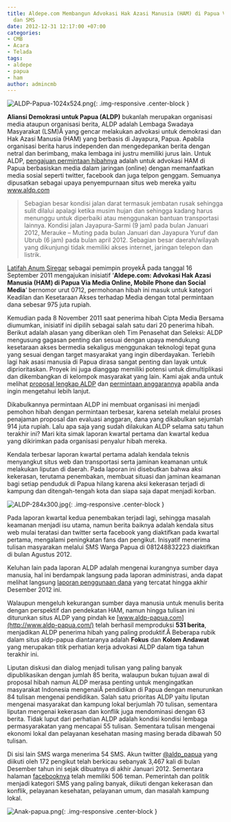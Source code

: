 ```yaml
---
title: Aldepe.com Membangun Advokasi Hak Azasi Manusia (HAM) di Papua Via Media Online
  dan SMS
date: 2012-12-31 12:17:00 +07:00
categories:
- CMB
- Acara
- Telada
tags:
- aldepe
- papua
- ham
author: admincmb
---
```


![ALDP-Papua-1024x524.png](/uploads/ALDP-Papua-1024x524.png){: .img-responsive .center-block }

**Aliansi Demokrasi untuk Papua (ALDP)** bukanlah merupakan organisasi media ataupun organisasi berita, ALDP adalah Lembaga Swadaya Masyarakat (LSM)Â  yang gencar melakukan advokasi untuk demokrasi dan Hak Azasi Manusia (HAM) yang berbasis di Jayapura, Papua. Apabila organisasi berita harus independen dan mengedepankan berita dengan netral dan berimbang, maka lembaga ini justru memiliki jurus lain. Untuk ALDP, [pengajuan permintaan hibahnya](http://www.ciptamedia.org/2011/09/23/aldepe-com-advokasi-hak-asasi-manusia-ham-di-papua-via-media-online-mobile-phone-dan-social-media-2/) adalah untuk advokasi HAM di Papua berbasiskan media dalam jaringan (online) dengan memanfaatkan media sosial seperti twitter, facebook dan juga telpon genggam. Semuanya dipusatkan sebagai upaya penyempurnaan situs web mereka yaitu www.aldp.com

> Sebagian besar kondisi jalan darat termasuk jembatan rusak sehingga sulit dilalui apalagi ketika musim hujan dan sehingga kadang harus menunggu untuk diperbaiki atau menggunakan bantuan transportasi lainnya. Kondisi jalan Jayapura-Sarmi (9 jam) pada bulan Januari 2012, Merauke – Muting pada bulan Januari dan Jayapura Yuruf dan Ubrub (6 jam) pada bulan april 2012. Sebagian besar daerah/wilayah yang dikunjungi tidak memiliki akses internet, jaringan telepon dan listrik.

[Latifah Anum Siregar](http://www.sandiego.edu/peacestudies/ipj/programs/women_peace_makers/women_peacemakers/asia/Indonesia.php) sebagai pemimpin proyekÂ  pada tanggal 16 September 2011 mengajukan inisiatif ‘**Aldepe.com: Advokasi Hak Azasi Manusia (HAM) di Papua Via Media Online, Mobile Phone dan Social Media**‘  bernomor  urut 0712, permohonan hibah ini masuk untuk kategori Keadilan dan Kesetaraan Akses terhadap Media dengan total permintaan dana sebesar 975 juta rupiah.

Kemudian pada 8 November 2011 saat penerima hibah Cipta Media Bersama diumumkan, inisiatif ini dipilih sebagai salah satu dari 20 penerima hibah. Berikut adalah alasan yang diberikan oleh Tim Penasehat dan Seleksi: ALDP mengusung gagasan penting dan sesuai dengan upaya mendukung kesetaraan akses bermedia sekaligus menggunakan teknologi tepat guna yang sesuai dengan target masyarakat yang ingin diberdayakan. Terlebih lagi hak asasi manusia di Papua dirasa sangat penting dan layak untuk diprioritaskan. Proyek ini juga dianggap memiliki potensi untuk dimultiplikasi dan dikembangkan di kelompok masyarakat yang lain. Kami ajak anda untuk melihat [proposal lengkap ALDP](http://ciptamedia.org/wiki/Aldepe.com:_Advokasi_Hak_Asasi_Manusia_%28HAM%29_di_Papua_Via_Media_Online,_Telpon_Seluler_dan_Sosial_Media) dan [permintaan anggarannya](http://ciptamedia.org/wiki/Aldepe.com:_Advokasi_Hak_Asasi_Manusia_%28HAM%29_di_Papua_Via_Media_Online,_Telpon_Seluler_dan_Sosial_Media/Rencana_Anggaran) apabila anda ingin mengetahui lebih lanjut.

Dikabulkannya permintaan ALDP ini membuat organisasi ini menjadi pemohon hibah dengan permintaan terbesar, karena setelah melalui proses penajaman proposal dan evaluasi anggaran, dana yang dikabulkan sejumlah 914 juta rupiah. Lalu apa saja yang sudah dilakukan ALDP selama satu tahun terakhir ini? Mari kita simak laporan kwartal pertama dan kwartal kedua yang dikirimkan pada organisasi penyalur hibah mereka.

Kendala terbesar laporan kwartal pertama adalah kendala teknis menyangkut situs web dan transportasi serta jaminan keamanan untuk melakukan liputan di daerah. Pada laporan ini disebutkan bahwa aksi kekerasan, terutama penembakan, membuat situasi dan jaminan keamanan bagi setiap penduduk di Papua hilang karena aksi kekerasan terjadi di kampung dan ditengah-tengah kota dan siapa saja dapat menjadi korban.

![ALDP-284x300.jpg](/uploads/ALDP-284x300.jpg){: .img-responsive .center-block }

Pada laporan kwartal kedua penembakan terjadi lagi, sehingga masalah keamanan menjadi isu utama, namun berita baiknya adalah kendala situs web mulai teratasi dan twitter serta facebook yang diaktifkan pada kwartal pertama, mengalami peningkatan fans dan pengikut. Inisyatif menerima tulisan masyarakan melalui SMS Warga Papua di 081248832223 diaktifkan di bulan Agustus 2012.

Keluhan lain pada laporan ALDP adalah mengenai kurangnya sumber daya manusia, hal ini berdampak langsung pada laporan administrasi, anda dapat melihat langsung [laporan penggunaan dana](http://ciptamedia.org/wiki/Aldepe.com:_Advokasi_Hak_Asasi_Manusia_%28HAM%29_di_Papua_Via_Media_Online,_Telpon_Seluler_dan_Sosial_Media/Laporan_Penggunaan_Dana) yang tercatat hingga akhir Desember 2012 ini.

Walaupun mengeluh kekurangan sumber daya manusia untuk menulis berita dengan perspektif dan pendekatan HAM, namun hingga tulisan ini diturunkan situs ALDP yang pindah ke [www.aldp-papua.com](http://www.aldp-papua.com/) telah berhasil memproduksi **531 berita**, menjadikan ALDP penerima hibah yang paling produktif.Â  Beberapa rubik dalam situs aldp-papua diantaranya adalah **Fokus** dan **Kolom Andawat** yang merupakan titik perhatian kerja advokasi ALDP dalam tiga tahun terakhir ini.

Liputan diskusi dan dialog menjadi tulisan yang paling banyak dipublikasikan dengan jumlah 85 berita, walaupun bukan tujuan awal di proposal hibah namun ALDP merasa penting untuk mengingatkan masyarakat Indonesia mengenaiÂ  pendidikan di Papua dengan menurunkan 84 tulisan mengenai pendidikan. Salah satu prioritas ALDP yaitu liputan mengenai masyarakat dan kampung lokal berjumlah 70 tulisan, sementara liputan mengenai kekerasan dan konflik juga mendominasi dengan 63 berita. Tidak luput dari perhatian ALDP adalah kondisi kondisi lembaga permasyarakatan yang mencapai 55 tulisan. Sementara tulisan mengenai ekonomi lokal dan pelayanan kesehatan masing masing berada dibawah 50 tulisan.

Di sisi lain SMS warga menerima 54 SMS. Akun twitter [@aldp_papua](https://twitter.com/aldp_papua) yang diikuti oleh 172 pengikut telah berkicau sebanyak 3,467 kali di bulan Desember tahun ini sejak dibuatnya di akhir Januari 2012. Sementara halaman [facebooknya](http://www.facebook.com/aldp.papua?ref=ts&fref=ts) telah memiliki 506 teman. Pemerintah dan politik menjadi kategori SMS yang paling banyak, diikuti dengan kekerasan dan konflik, pelayanan kesehatan, pelayanan umum, dan masalah kampung lokal.

![Anak-papua.png](/uploads/Anak-papua.png){: .img-responsive .center-block }